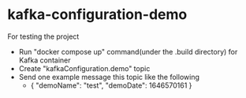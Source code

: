 # kafka-configuration-demo
For testing the project
  - Run "docker compose up" command(under the .build directory) for Kafka container
  - Create "kafkaConfiguration.demo" topic
  - Send one example message this topic like the following
     - {
       "demoName": "test",
       "demoDate": 1646570161
     }
